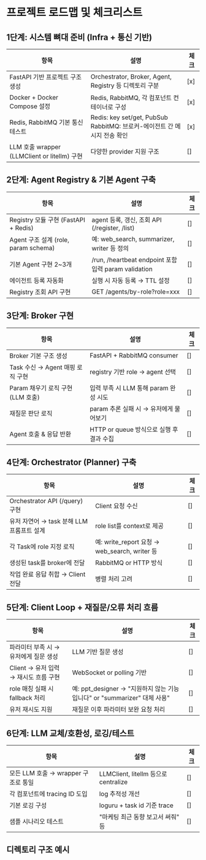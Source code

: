 # 프로젝트 로드맵 및 체크리스트

## 1단계: 시스템 뼈대 준비 (Infra + 통신 기반)

| 항목                                         | 설명                                                                        | 체크 |
| -------------------------------------------- | --------------------------------------------------------------------------- | ---- |
| FastAPI 기반 프로젝트 구조 생성              | Orchestrator, Broker, Agent, Registry 등 디렉토리 구분                      | [x]  |
| Docker + Docker Compose 설정                 | Redis, RabbitMQ, 각 컴포넌트 컨테이너로 구성                                | [x]  |
| Redis, RabbitMQ 기본 통신 테스트             | Redis: key set/get, PubSub<br>RabbitMQ: 브로커-에이전트 간 메시지 전송 확인 | [x]  |
| LLM 호출 wrapper (LLMClient or litellm) 구현 | 다양한 provider 지원 구조                                                   | []   |

## 2단계: Agent Registry & 기본 Agent 구축

| 항목                                 | 설명                                                    | 체크 |
| ------------------------------------ | ------------------------------------------------------- | ---- |
| Registry 모듈 구현 (FastAPI + Redis) | agent 등록, 갱신, 조회 API (/register, /list)           | []   |
| Agent 구조 설계 (role, param schema) | 예: web_search, summarizer, writer 등 정의              | []   |
| 기본 Agent 구현 2~3개                | /run, /heartbeat endpoint 포함<br>입력 param validation | []   |
| 에이전트 등록 자동화                 | 실행 시 자동 등록 → TTL 설정                            | []   |
| Registry 조회 API 구현               | GET /agents/by-role?role=xxx                            | []   |

## 3단계: Broker 구현

| 항목                              | 설명                                     | 체크 |
| --------------------------------- | ---------------------------------------- | ---- |
| Broker 기본 구조 생성             | FastAPI + RabbitMQ consumer              | []   |
| Task 수신 → Agent 매핑 로직 구현  | registry 기반 role → agent 선택          | []   |
| Param 채우기 로직 구현 (LLM 호출) | 입력 부족 시 LLM 통해 param 완성 시도    | []   |
| 재질문 판단 로직                  | param 추론 실패 시 → 유저에게 물어보기   | []   |
| Agent 호출 & 응답 반환            | HTTP or queue 방식으로 실행 후 결과 수집 | []   |

## 4단계: Orchestrator (Planner) 구축

| 항목                                      | 설명                                          | 체크 |
| ----------------------------------------- | --------------------------------------------- | ---- |
| Orchestrator API (/query) 구현            | Client 요청 수신                              | []   |
| 유저 자연어 → task 분해 LLM 프롬프트 설계 | role list를 context로 제공                    | []   |
| 각 Task에 role 지정 로직                  | 예: write_report 요청 → web_search, writer 등 | []   |
| 생성된 task를 broker에 전달               | RabbitMQ or HTTP 방식                         | []   |
| 작업 완료 응답 취합 → Client 전달         | 병렬 처리 고려                                | []   |

## 5단계: Client Loop + 재질문/오류 처리 흐름

| 항목                                  | 설명                                                                     | 체크 |
| ------------------------------------- | ------------------------------------------------------------------------ | ---- |
| 파라미터 부족 시 → 유저에게 질문 생성 | LLM 기반 질문 생성                                                       | []   |
| Client → 유저 입력 → 재시도 흐름 구현 | WebSocket or polling 기반                                                | []   |
| role 매칭 실패 시 fallback 처리       | 예: ppt_designer → "지원하지 않는 기능입니다" or "summarizer" 대체 사용" | []   |
| 유저 재시도 지원                      | 재질문 이후 파라미터 보완 요청 처리                                      | []   |

## 6단계: LLM 교체/호환성, 로깅/테스트

| 항목                                | 설명                                 | 체크 |
| ----------------------------------- | ------------------------------------ | ---- |
| 모든 LLM 호출 → wrapper 구조로 통일 | LLMClient, litellm 등으로 centralize | []   |
| 각 컴포넌트에 tracing ID 도입       | log 추적성 개선                      | []   |
| 기본 로깅 구성                      | loguru + task id 기준 trace          | []   |
| 샘플 시나리오 테스트                | "마케팅 최근 동향 보고서 써줘" 등    | []   |

## 디렉토리 구조 예시
